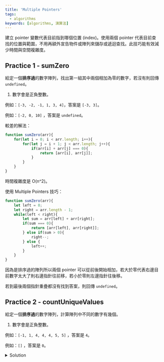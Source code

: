 ```yaml
---
title: 'Multiple Pointers'
tags:
  - algorithms
keywords: [algorithms, 演算法]
---
```


建立 pointer 變數代表目前指到哪個位置 (index)。使用兩個 pointer 代表目前查找的位置與範圍，不用再額外宣告物件或陣列來儲存或遞迴查找。此技巧能有效減少時間與空間複雜度。

## Practice 1 - sumZero

給定一個**排序過**的數字陣列，找出第一組其中兩個相加為零的數字，若沒有則回傳 `undefined`。

1. 數字會是正負整數。

例如：`[-3, -2, -1, 1, 3, 4]`，答案是 `[-3, 3]`。

例如：`[-2, 0, 10]` ，答案是 `undefined`。

較差的解法：

```js
function sumZero(arr){
    for(let i = 0; i < arr.length; i++){
        for(let j = i + 1; j < arr.length; j++){
            if(arr[i] + arr[j] === 0){
                return [arr[i], arr[j]];
            }
        }
    }
}
```

時間複雜度是 O(n^2)。

使用 Multiple Pointers 技巧：

```js
function sumZero(arr){
    let left = 0;
    let right = arr.length - 1;
    while(left < right){
        let sum = arr[left] + arr[right];
        if(sum === 0){
            return [arr[left], arr[right]];
        } else if(sum > 0){
            right--;
        } else {
            left++;
        }
    }
}
```

因為是排序過的陣列所以兩個 pointer 可以從前後開始相加，若大於零代表右邊目前數字太大了則右邊指針往前移，若小於零則左邊指針往後移。

若到最後兩個指針重疊都沒有找到答案，則回傳 `undefined`。

## Practice 2 - countUniqueValues

給定一個**排序過**的數字陣列，計算陣列中不同的數字有幾個。

1. 數字會是正負整數。

例如：`[-1, 1, 4, 4, 4, 5, 5]` ，答案是 `4`。

例如：`[]` ，答案是 `0`。

<details>
  <summary>Solution</summary>

  ```js
  function countUniqueValues(arr){
    if(arr.length === 0){
        return 0;
    }
    let i = 0;
    for(let j = 1; j < arr.length; j++){
        if(arr[i] !== arr[j]){
            i++;
            arr[i] = arr[j];
        }
    }
    return i + 1;
  }
  ```

  讓我們依範例題目 `[-1, 1, 4, 4, 4, 5, 5]` 來看：

  ```js
  //  i   j
  // [-1, 1, 4, 4, 4, 5, 5]
  // 目前兩個指針數字不同所以 i 往前一格，並且把 i 往前一格後的位置放 j 指到的數字。繼續跑迴圈。

  //      i  j
  // [-1, 1, 4, 4, 4, 5, 5]
  // 目前兩個指針數字不同所以 i 往前一格，並且把 i 往前一格後的位置放 j 指到的數字。繼續跑迴圈。

  //         i  j
  // [-1, 1, 4, 4, 4, 5, 5]
  // 目前兩個指針數字一樣，不做其他動作，繼續跑迴圈。

  //         i     j
  // [-1, 1, 4, 4, 4, 5, 5]
  // 目前兩個指針數字一樣，不做其他動作，繼續跑迴圈。

  //         i        j
  // [-1, 1, 4, 4, 4, 5, 5]
  // 目前兩個指針數字不同所以 i 往前一格，並且把 i 往前一格後的位置放 j 指到的數字。繼續跑迴圈。

  //            i        j
  // [-1, 1, 4, 5, 4, 5, 5]
  // 目前兩個指針數字一樣，不做其他動作，繼續跑迴圈。
  // 迴圈結束。
  // i 的位置在第 4 格，經過上面整理，我們可以確定到 i 為止的數字都是不同的。
  ```
</details>
